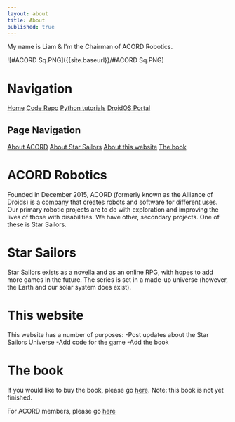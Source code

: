 ```yaml
---
layout: about
title: About
published: true
---
```


My name is Liam & I'm the Chairman of ACORD Robotics. 

![#ACORD Sq.PNG]({{site.baseurl}}/#ACORD Sq.PNG)


# Navigation
[Home](http://acord-robotics.github.io/starsailors)
[Code Repo](http://github.com/acord-robotics/starsailors)
[Python tutorials](http://irisdroidology.github.io/droidos-python)
[DroidOS Portal](http://allianceofdroids.org.au/aod/star-sailors/droidos/)

## Page Navigation
[About ACORD](http://acord-robotics.github.io/star-sailors/about/#acord-robotics)
[About Star Sailors](http://acord-robotics.github.io/star-sailors/about/#star-sailors)
[About this website](http://acord-robotics.github.io/star-sailors/about/#this-website)
[The book](http://acord-robotics.github.io/star-sailors/about/#the-book)

# ACORD Robotics
Founded in December 2015, ACORD (formerly known as the Alliance of Droids) is a company that creates robots and software for different uses. Our primary robotic projects are to do with exploration and improving the lives of those with disabilities. We have other, secondary projects. One of these is Star Sailors.

# Star Sailors
Star Sailors exists as a novella and as an online RPG, with hopes to add more games in the future. The series is set in a made-up universe (however, the Earth and our solar system does exist). 

# This website
This website has a number of purposes:
-Post updates about the Star Sailors Universe
-Add code for the game
-Add the book

# The book
If you would like to buy the book, please go [here](http://liam.allianceofdroids.org.au/index.php/star-sailors/). Note: this book is not yet finished.

For ACORD members, please go [here](http://allianceofdroids.org.au/aod/star-sailors/)

